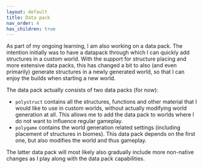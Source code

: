 ```yaml
---
layout: default
title: Data pack
nav_order: 4
has_children: true
---
```


As part of my ongoing learning, I am also working on a data pack. The intention
initially was to have a datapack through which I can quickly add structures in
a custom world. With the support for structure placing and more extensive data
packs, this has changed a bit to also (and even primarily) generate structures
in a newly generated world, so that I can enjoy the builds when starting a new
world.

The data pack actually consists of two data packs (for now):

- `polystruct` contains all the structures, functions and other material
  that I would like to use in custom worlds, without actually modifying world
  generation at all. This allows me to add the data pack to worlds where I do
  not want to influence regular gameplay.
- `polygame` contains the world generation related settings (including
  placement of structures in biomes). This data pack depends on the first one,
  but also modifies the world and thus gameplay.

The latter data pack will most likely also gradually include more non-native
changes as I play along with the data pack capabilities.


